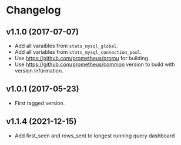 # Changelog

## v1.1.0 (2017-07-07)

* Add all varaibles from `stats_mysql_global`.
* Add all variables from `stats_mysql_connection_pool`.
* Use https://github.com/prometheus/promu for building.
* Use https://github.com/prometheus/common version to build with version information.

## v1.0.1 (2017-05-23)

* First tagged version.

## v1.1.4 (2021-12-15)

* Add first_seen and rows_sent to longest running query dashboard